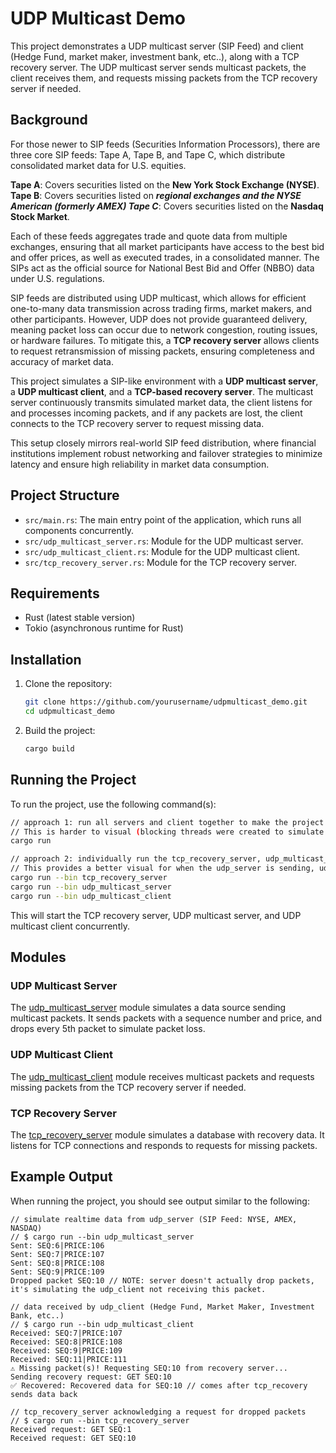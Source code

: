 # UDP Multicast Demo

This project demonstrates a UDP multicast server (SIP Feed) and client (Hedge Fund, market maker, investment bank, etc..), along with a TCP recovery server. The UDP multicast server sends multicast packets, the client receives them, and requests missing packets from the TCP recovery server if needed.

## **Background**

For those newer to SIP feeds (Securities Information Processors), there are three core SIP feeds: Tape A, Tape B, and Tape C, which distribute consolidated market data for U.S. equities.

**Tape A**: Covers securities listed on the **New York Stock Exchange (NYSE)**.
**Tape B**: Covers securities listed on ***regional exchanges and the NYSE American (formerly AMEX)
Tape C***: Covers securities listed on the **Nasdaq Stock Market**.

Each of these feeds aggregates trade and quote data from multiple exchanges, ensuring that all market participants have access to the best bid and offer prices, as well as executed trades, in a consolidated manner. The SIPs act as the official source for National Best Bid and Offer (NBBO) data under U.S. regulations.

SIP feeds are distributed using UDP multicast, which allows for efficient one-to-many data transmission across trading firms, market makers, and other participants. However, UDP does not provide guaranteed delivery, meaning packet loss can occur due to network congestion, routing issues, or hardware failures. To mitigate this, a **TCP recovery server** allows clients to request retransmission of missing packets, ensuring completeness and accuracy of market data.

This project simulates a SIP-like environment with a **UDP multicast server**, a **UDP multicast client**, and a **TCP-based recovery server**. The multicast server continuously transmits simulated market data, the client listens for and processes incoming packets, and if any packets are lost, the client connects to the TCP recovery server to request missing data.

This setup closely mirrors real-world SIP feed distribution, where financial institutions implement robust networking and failover strategies to minimize latency and ensure high reliability in market data consumption.

## Project Structure

- `src/main.rs`: The main entry point of the application, which runs all components concurrently.
- `src/udp_multicast_server.rs`: Module for the UDP multicast server.
- `src/udp_multicast_client.rs`: Module for the UDP multicast client.
- `src/tcp_recovery_server.rs`: Module for the TCP recovery server.

## Requirements

- Rust (latest stable version)
- Tokio (asynchronous runtime for Rust)

## Installation

1. Clone the repository:

   ```bash
   git clone https://github.com/yourusername/udpmulticast_demo.git
   cd udpmulticast_demo
   ```
2. Build the project:

   ```bash
   cargo build
   ```

## Running the Project

To run the project, use the following command(s):

```bash
// approach 1: run all servers and client together to make the project "just work." 
// This is harder to visual (blocking threads were created to simulate each of these running on different hardware.)
cargo run

// approach 2: individually run the tcp_recovery_server, udp_multicast_server, and udp_multicast_client in 3 separate terminals. 
// This provides a better visual for when the udp_server is sending, udp_client is receiving, and tcp_recovery is being requested.
cargo run --bin tcp_recovery_server
cargo run --bin udp_multicast_server
cargo run --bin udp_multicast_client
```

This will start the TCP recovery server, UDP multicast server, and UDP multicast client concurrently.

## Modules

### UDP Multicast Server

The [udp_multicast_server](vscode-file://vscode-app/Applications/Visual%20Studio%20Code.app/Contents/Resources/app/out/vs/code/electron-sandbox/workbench/workbench.html) module simulates a data source sending multicast packets. It sends packets with a sequence number and price, and drops every 5th packet to simulate packet loss.

### UDP Multicast Client

The [udp_multicast_client](vscode-file://vscode-app/Applications/Visual%20Studio%20Code.app/Contents/Resources/app/out/vs/code/electron-sandbox/workbench/workbench.html) module receives multicast packets and requests missing packets from the TCP recovery server if needed.

### TCP Recovery Server

The [tcp_recovery_server](vscode-file://vscode-app/Applications/Visual%20Studio%20Code.app/Contents/Resources/app/out/vs/code/electron-sandbox/workbench/workbench.html) module simulates a database with recovery data. It listens for TCP connections and responds to requests for missing packets.

## Example Output

When running the project, you should see output similar to the following:

```
// simulate realtime data from udp_server (SIP Feed: NYSE, AMEX, NASDAQ)
// $ cargo run --bin udp_multicast_server
Sent: SEQ:6|PRICE:106
Sent: SEQ:7|PRICE:107
Sent: SEQ:8|PRICE:108
Sent: SEQ:9|PRICE:109
Dropped packet SEQ:10 // NOTE: server doesn't actually drop packets, it's simulating the udp_client not receiving this packet.

// data received by udp_client (Hedge Fund, Market Maker, Investment Bank, etc..)
// $ cargo run --bin udp_multicast_client
Received: SEQ:7|PRICE:107
Received: SEQ:8|PRICE:108
Received: SEQ:9|PRICE:109
Received: SEQ:11|PRICE:111
⚠️ Missing packet(s)! Requesting SEQ:10 from recovery server...
Sending recovery request: GET SEQ:10
✅ Recovered: Recovered data for SEQ:10 // comes after tcp_recovery sends data back

// tcp_recovery_server acknowledging a request for dropped packets
// $ cargo run --bin tcp_recovery_server
Received request: GET SEQ:1
Received request: GET SEQ:10
```
